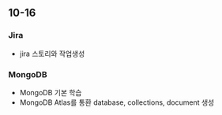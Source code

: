 ## 10-16

### Jira

- jira 스토리와 작업생성

### MongoDB

- MongoDB 기본 학습
- MongoDB Atlas를 통환 database, collections, document 생성
